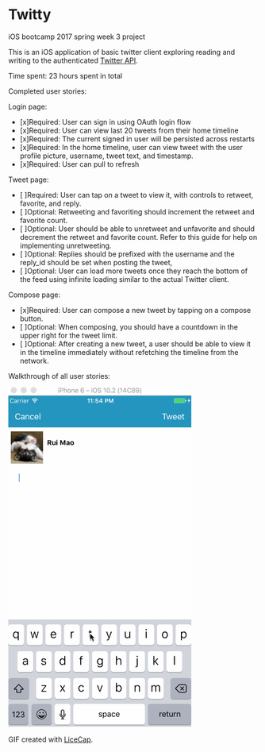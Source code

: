 # Twitty
iOS bootcamp 2017 spring week 3 project


This is an iOS application of basic twitter client exploring reading and writing to the authenticated [Twitter API](https://dev.twitter.com/rest/tools/console).

Time spent: 23 hours spent in total

Completed user stories:

Login page: 
 * [x]Required: User can sign in using OAuth login flow
 * [x]Required: User can view last 20 tweets from their home timeline
 * [x]Required: The current signed in user will be persisted across restarts
 * [x]Required: In the home timeline, user can view tweet with the user profile picture, username, tweet text, and timestamp. 
 * [x]Required: User can pull to refresh
 
 Tweet page: 
 * [ ]Required: User can tap on a tweet to view it, with controls to retweet, favorite, and reply.
 * [ ]Optional:  Retweeting and favoriting should increment the retweet and favorite count.
 * [ ]Optional:  User should be able to unretweet and unfavorite and should decrement the retweet and favorite count. Refer to this guide for help on implementing unretweeting.
 * [ ]Optional:  Replies should be prefixed with the username and the reply_id should be set when posting the tweet,
 * [ ]Optional:  User can load more tweets once they reach the bottom of the feed using infinite loading similar to the actual Twitter client.
 
 Compose page: 
  * [x]Required: User can compose a new tweet by tapping on a compose button.
  * [ ]Optional:  When composing, you should have a countdown in the upper right for the tweet limit.
  * [ ]Optional:  After creating a new tweet, a user should be able to view it in the timeline immediately without refetching the timeline from the network.
  
  
Walkthrough of all user stories:

![Video Walkthrough](Twitter.gif)

GIF created with [LiceCap](http://www.cockos.com/licecap/).
